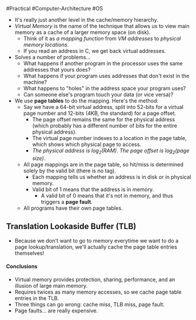 #Practical #Computer-Architecture #OS
- It's really just another level in the cache/memory hierarchy.
- *Virtual Memory* is the name of the technique that allows us to view main memory as a cache of a larger memory space (on disk).
	- Think of it as *a mapping function* from *VM addresses* to *physical memory locations*.
	- If you read an address in C, we get back virtual addresses.
- Solves a number of problems...
	- What happens if another program in the processor uses the same addresses that yours does?
	- What happens if your program uses addresses that don't exist in the machine?
	- What happens to "holes" in the address space your program uses?
	- Can someone else's program touch your data (or vice versa)?
- We use **page tables** to do the mapping. Here's the method:
	- Say we have a 64-bit virtual address, split into 52-bits for a virtual page number and 12-bits (4KB, the standard) for a page offset.
		- The page offset remains the same for the physical address (which probably has a different number of bits for the entire physical address).
		- The virtual page number indexes to a location in the page table, which shows which physical page to access.
		- *The physical address is $log_2(RAM)$*. *The page offset is $log_2$(page size)*.
	- All page mappings are in the page table, so hit/miss is determined solely by the valid bit (there is no tag).
		- Each mapping tells us whether an address is in disk or in physical memory.
		- Valid bit of 1 means that the address is in memory.
			- A valid bit of 0 means that it's not in memory, and thus triggers a **page fault**.
	- All programs have their own page tables.

## Translation Lookaside Buffer (TLB)
- Because we don't want to go to memory everytime we want to do a page lookup/translation, we'll actually cache the page table entries themselves!

#### Conclusions
- Virtual memory provides protection, sharing, performance, and an illusion of large main memory.
- Requires twices as many memory accesses, so we cache page table entries in the TLB.
- Three things can go wrong: cache miss, TLB miss, page fault.
- Page faults... are really expensive.
